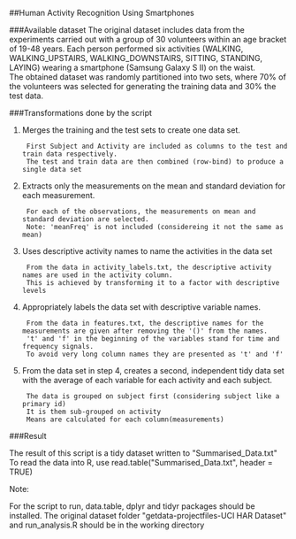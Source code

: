 ##Human Activity Recognition Using Smartphones

###Available dataset
The original dataset includes data from the experiments carried out with a group of 30 volunteers within an age bracket of 19-48 years. Each person performed six activities (WALKING, WALKING_UPSTAIRS, WALKING_DOWNSTAIRS, SITTING, STANDING, LAYING) wearing a smartphone (Samsung Galaxy S II) on the waist.  
The obtained dataset was randomly partitioned into two sets, where 70% of the volunteers was selected for generating the training data and 30% the test data. 

###Transformations done by the script

1. Merges the training and the test sets to create one data set.

        First Subject and Activity are included as columns to the test and train data respectively.
        The test and train data are then combined (row-bind) to produce a single data set 
        
2. Extracts only the measurements on the mean and standard deviation for each measurement.

        For each of the observations, the measurements on mean and standard deviation are selected.
        Note: 'meanFreq' is not included (considereing it not the same as mean)
        
3. Uses descriptive activity names to name the activities in the data set

        From the data in activity_labels.txt, the descriptive activity names are used in the activity column.
        This is achieved by transforming it to a factor with descriptive levels

4. Appropriately labels the data set with descriptive variable names.

        From the data in features.txt, the descriptive names for the measurements are given after removing the '()' from the names.  
        't' and 'f' in the beginning of the variables stand for time and frequency signals.
        To avoid very long column names they are presented as 't' and 'f'
        
5. From the data set in step 4, creates a second, independent tidy data set with the average of each variable for each activity and each subject.

        The data is grouped on subject first (considering subject like a primary id)
        It is them sub-grouped on activity
        Means are calculated for each column(measurements)
        
###Result

The result of this script is a tidy dataset written to "Summarised_Data.txt"
To read the data into R, use
       read.table("Summarised_Data.txt", header = TRUE)
       

Note:

For the script to run, data.table, dplyr and tidyr packages should be installed.
The original dataset folder "getdata-projectfiles-UCI HAR Dataset" and run_analysis.R should be in the working directory


